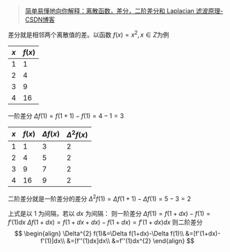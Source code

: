 >[简单易懂地向你解释：离散函数，差分，二阶差分和 Laplacian 滤波原理-CSDN博客](https://blog.csdn.net/weixin_44623752/article/details/119240564)

差分就是相邻两个离散值的差。以函数 $f(x) = x^2, x ∈Z$为例

| $x$ | $f(x)$ |
| --- | ------ |
| 1   | 1      |
| 2   | 4      |
| 3   | 9      |
| 4   | 16     |
一阶差分 $\Delta f(1)=f(1+1)-f(1)=4-1=3$

| $x$ | $f(x)$ | $\Delta f(x)$ | $\Delta^{2}f(x)$ |
| --- | ------ | ------------- | ---------------- |
| 1   | 1      | 3             | 2                |
| 2   | 4      | 5             | 2                |
| 3   | 9      | 7             | 2                |
| 4   | 16     | 9             | 2                |
二阶差分就是一阶差分的差分 $\Delta^{2}f(1)=\Delta f(1+1)-\Delta f(1)=5-3=2$

上式是以 $1$ 为间隔，若以 $dx$ 为间隔：
则一阶差分 
$\Delta f(1)=f(1+dx)-f(1)=f'(1)dx$
$\Delta f(1+dx)=f(1+dx+dx)-f(1+dx)=f'(1+dx)dx$
则二阶差分 
$$
\begin{align}
\Delta^{2} f(1)&=\Delta f(1+dx)-\Delta f(1)\\
&=[f'(1+dx)-f'(1)]dx\\
&=[f''(1)dx]dx\\
&=f''(1)dx^{2}
\end{align}
$$
